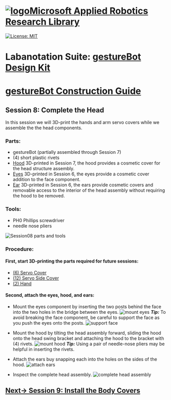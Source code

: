 # [![logo](/MARR_logo.png)Microsoft Applied Robotics Research Library](https://github.com/microsoft/AppliedRoboticsResearchLibrary)
[![License: MIT](https://img.shields.io/badge/License-MIT-yellow.svg)](https://opensource.org/licenses/MIT)  

# Labanotation Suite: [gestureBot Design Kit](/README.md)

# [gestureBot Construction Guide](/hardware/README.md)

## **Session 8:** Complete the Head
In this session we will 3D-print the hands and arm servo covers while we assemble the the head components.

### Parts: 
- gestureBot (partially assembled through Session 7)
- (4) short plastic rivets
- [Hood](https://github.com/microsoft/gestureBotDesignKit/blob/main/hardware/3D_print/gb_Hood.stl) 3D-printed in Session 7, the hood provides a cosmetic cover for the head structure assembly.
- [Eyes](https://github.com/microsoft/gestureBotDesignKit/blob/main/hardware/3D_print/gb_Eyes.stl) 3D-printed in Session 6, the eyes provide a cosmetic cover addition to the face component.
- [Ear](https://github.com/microsoft/gestureBotDesignKit/blob/main/hardware/3D_print/gb_Ear.stl) 3D-printed in Session 6, the ears provide cosmetic covers and removable access to the interior of the head assembly without requiring the hood to be removed.

### Tools: 
- PH0 Phillips screwdriver
- needle nose pliers

![Session08 parts and tools](/docs_images/gB_Session08_PartsTools.jpg)

### **Procedure:**

#### **First, start 3D-printing the parts required for future sessions:**
- [(6) Servo Cover](https://github.com/microsoft/gestureBotDesignKit/blob/main/hardware/3D_print/gb_ServoCover.stl)
- [(12) Servo Side Cover](https://github.com/microsoft/gestureBotDesignKit/blob/main/hardware/3D_print/gb_ServoSideCover.stl)
- [(2) Hand](https://github.com/microsoft/gestureBotDesignKit/blob/main/hardware/3D_print/gb_Hand.stl)

#### **Second, attach the eyes, hood, and ears:**
- Mount the eyes component by inserting the two posts behind the face into the two holes in the bridge between the eyes.
![mount eyes](/docs_images/gB_Session08_Eyes.jpg)
***Tip:*** To avoid breaking the face component, be careful to support the face as you push the eyes onto the posts.
![support face](/docs_images/gB_Session08_MountEyes_SupportFace.jpg)

- Mount the hood by tilting the head assembly forward, sliding the hood onto the head swing bracket and attaching the hood to the bracket with (4) rivets.
![mount hood](/docs_images/gB_Session08_MountHood.jpg)
***Tip:*** Using a pair of needle-nose pliers may be helpful in inserting the rivets.

- Attach the ears buy snapping each into the holes on the sides of the hood.
![attach ears](/docs_images/gB_Session08_MountEars.jpg)

- Inspect the complete head assembly.
![complete head assembly](/docs_images/gB_Session08_Complete.jpg)

## [**Next-> Session 9:** Install the Body Covers](/docs_images/Session09.md)
